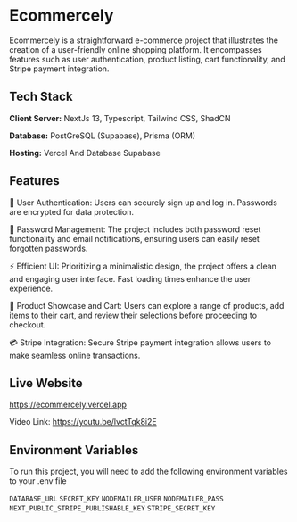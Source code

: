 
# Ecommercely

Ecommercely is a straightforward e-commerce project that illustrates the creation of a user-friendly online shopping platform. It encompasses features such as user authentication, product listing, cart functionality, and Stripe payment integration.

## Tech Stack

**Client Server:** NextJs 13, Typescript, Tailwind CSS, ShadCN

**Database:** PostGreSQL (Supabase), Prisma (ORM)

**Hosting:** Vercel And Database Supabase
## Features


🔐 User Authentication: Users can securely sign up and log in. Passwords are encrypted for data protection.

🔑 Password Management: The project includes both password reset functionality and email notifications, ensuring users can easily reset forgotten passwords.

⚡ Efficient UI: Prioritizing a minimalistic design, the project offers a clean and engaging user interface. Fast loading times enhance the user experience.

🛒 Product Showcase and Cart: Users can explore a range of products, add items to their cart, and review their selections before proceeding to checkout.

💳 Stripe Integration: Secure Stripe payment integration allows users to make seamless online transactions.
## Live Website

https://ecommercely.vercel.app

Video Link: https://youtu.be/lvctTqk8i2E

## Environment Variables

To run this project, you will need to add the following environment variables to your .env file

`DATABASE_URL`
`SECRET_KEY`
`NODEMAILER_USER`
`NODEMAILER_PASS`
`NEXT_PUBLIC_STRIPE_PUBLISHABLE_KEY`
`STRIPE_SECRET_KEY`
